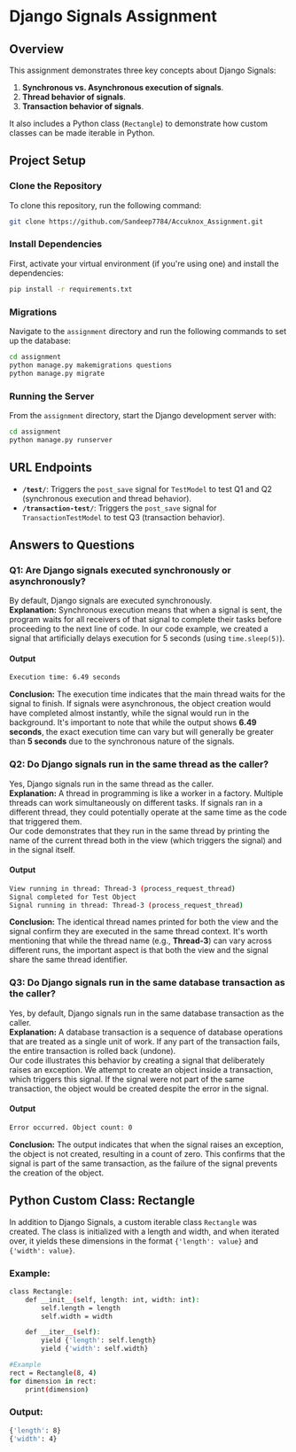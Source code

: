 # Django Signals Assignment

## Overview

This assignment demonstrates three key concepts about Django Signals:
1. **Synchronous vs. Asynchronous execution of signals**.
2. **Thread behavior of signals**.
3. **Transaction behavior of signals**.

It also includes a Python class (`Rectangle`) to demonstrate how custom classes can be made iterable in Python.

## Project Setup

### Clone the Repository
To clone this repository, run the following command:

```bash
git clone https://github.com/Sandeep7784/Accuknox_Assignment.git
```

### Install Dependencies

First, activate your virtual environment (if you're using one) and install the dependencies:

```bash
pip install -r requirements.txt
```
### Migrations

Navigate to the `assignment` directory and run the following commands to set up the database:

```bash
cd assignment
python manage.py makemigrations questions
python manage.py migrate
```

### Running the Server

From the `assignment` directory, start the Django development server with:

```bash
cd assignment
python manage.py runserver
```

## URL Endpoints

- **`/test/`**: Triggers the `post_save` signal for `TestModel` to test Q1 and Q2 (synchronous execution and thread behavior).
- **`/transaction-test/`**: Triggers the `post_save` signal for `TransactionTestModel` to test Q3 (transaction behavior).

## Answers to Questions

### Q1: Are Django signals executed synchronously or asynchronously?

By default, Django signals are executed synchronously. <br>
**Explanation:** 
Synchronous execution means that when a signal is sent, the program waits for all receivers of that signal to complete their tasks before proceeding to the next line of code. In our code example, we created a signal that artificially delays execution for 5 seconds (using `time.sleep(5)`).

#### Output 
```bash
Execution time: 6.49 seconds
```

**Conclusion:** The execution time indicates that the main thread waits for the signal to finish. If signals were asynchronous, the object creation would have completed almost instantly, while the signal would run in the background. It's important to note that while the output shows **6.49 seconds**, the exact execution time can vary but will generally be greater than **5 seconds** due to the synchronous nature of the signals.

### Q2: Do Django signals run in the same thread as the caller?

Yes, Django signals run in the same thread as the caller. </br>
**Explanation:** 
A thread in programming is like a worker in a factory. Multiple threads can work simultaneously on different tasks. If signals ran in a different thread, they could potentially operate at the same time as the code that triggered them. <br>
Our code demonstrates that they run in the same thread by printing the name of the current thread both in the view (which triggers the signal) and in the signal itself.

#### Output 
```bash
View running in thread: Thread-3 (process_request_thread) 
Signal completed for Test Object 
Signal running in thread: Thread-3 (process_request_thread)
```

**Conclusion:** The identical thread names printed for both the view and the signal confirm they are executed in the same thread context. It's worth mentioning that while the thread name (e.g., **Thread-3**) can vary across different runs, the important aspect is that both the view and the signal share the same thread identifier.

### Q3: Do Django signals run in the same database transaction as the caller?

Yes, by default, Django signals run in the same database transaction as the caller. </br>
**Explanation:**
A database transaction is a sequence of database operations that are treated as a single unit of work. If any part of the transaction fails, the entire transaction is rolled back (undone). <br>
Our code illustrates this behavior by creating a signal that deliberately raises an exception. We attempt to create an object inside a transaction, which triggers this signal. If the signal were not part of the same transaction, the object would be created despite the error in the signal.

#### Output 
```bash
Error occurred. Object count: 0
```

**Conclusion:** The output indicates that when the signal raises an exception, the object is not created, resulting in a count of zero. This confirms that the signal is part of the same transaction, as the failure of the signal prevents the creation of the object.


## Python Custom Class: Rectangle

In addition to Django Signals, a custom iterable class `Rectangle` was created. The class is initialized with a length and width, and when iterated over, it yields these dimensions in the format `{'length': value}` and `{'width': value}`.

### Example:
```bash
class Rectangle:
    def __init__(self, length: int, width: int):
        self.length = length
        self.width = width

    def __iter__(self):
        yield {'length': self.length}
        yield {'width': self.width}

#Example
rect = Rectangle(8, 4)
for dimension in rect:
    print(dimension)
```

### Output:
```bash
{'length': 8}
{'width': 4}
```
